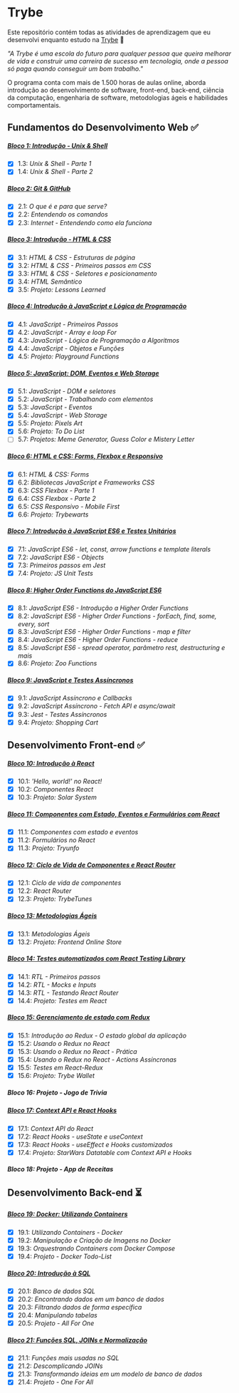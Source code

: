 # Trybe

Este repositório contém todas as atividades de aprendizagem que eu desenvolvi enquanto estudo na [Trybe](https://www.betrybe.com/) :rocket:

_"A Trybe é uma escola do futuro para qualquer pessoa que queira melhorar de vida e construir uma carreira de sucesso em tecnologia, onde a pessoa só paga quando conseguir um bom trabalho."_

O programa conta com mais de 1.500 horas de aulas online, aborda introdução ao desenvolvimento de software, front-end, back-end, ciência da computação, engenharia de software, metodologias ágeis e habilidades comportamentais.

## Fundamentos do Desenvolvimento Web :white_check_mark:

##### [Bloco 1: Introdução - Unix & Shell](https://github.com/TiLourinho/trybe-exercicios/tree/master/01.%20Fundamentos%20do%20Desenvolvimento%20Web/Bloco%2001%20-%20Unix%20%26%20Bash)

- [X] 1.3: _Unix & Shell - Parte 1_
- [X] 1.4: _Unix & Shell - Parte 2_

##### [Bloco 2: Git & GitHub](https://github.com/TiLourinho/trybe-exercicios/tree/master/01.%20Fundamentos%20do%20Desenvolvimento%20Web/Bloco%2002%20-%20Git%2C%20Github%20e%20Internet)

- [X] 2.1: _O que é e para que serve?_
- [X] 2.2: _Entendendo os comandos_
- [X] 2.3: _Internet - Entendendo como ela funciona_

##### [Bloco 3: Introdução - HTML & CSS](https://github.com/TiLourinho/trybe-exercicios/tree/master/01.%20Fundamentos%20do%20Desenvolvimento%20Web/Bloco%2003%20-%20Introdu%C3%A7%C3%A3o%20%C3%A0%20HTML%20e%20CSS)

- [X] 3.1: _HTML & CSS - Estruturas de página_
- [X] 3.2: _HTML & CSS - Primeiros passos em CSS_
- [X] 3.3: _HTML & CSS - Seletores e posicionamento_
- [X] 3.4: _HTML Semântico_
- [X] 3.5: _Projeto: Lessons Learned_

##### [Bloco 4: Introdução à JavaScript e Lógica de Programação](https://github.com/TiLourinho/trybe-exercicios/tree/master/01.%20Fundamentos%20do%20Desenvolvimento%20Web/Bloco%2004%20-%20Introdu%C3%A7%C3%A3o%20%C3%A0%20JavaScript%20e%20L%C3%B3gica%20de%20Programa%C3%A7%C3%A3o)

- [X] 4.1: _JavaScript - Primeiros Passos_
- [X] 4.2: _JavaScript - Array e loop For_
- [X] 4.3: _JavaScript - Lógica de Programação a Algoritmos_
- [X] 4.4: _JavaScript - Objetos e Funções_
- [X] 4.5: _Projeto: Playground Functions_

##### [Bloco 5: JavaScript: DOM, Eventos e Web Storage](https://github.com/TiLourinho/trybe-exercicios/tree/master/01.%20Fundamentos%20do%20Desenvolvimento%20Web/Bloco%2005%20-%20JavaScript:%20DOM%2C%20Eventos%20e%20Web%20Storage)

- [X] 5.1: _JavaScript - DOM e seletores_
- [X] 5.2: _JavaScript - Trabalhando com elementos_
- [X] 5.3: _JavaScript - Eventos_
- [X] 5.4: _JavaScript - Web Storage_
- [X] 5.5: _Projeto: Pixels Art_
- [X] 5.6: _Projeto: To Do List_
- [ ] 5.7: _Projetos: Meme Generator, Guess Color e Mistery Letter_

##### [Bloco 6: HTML e CSS: Forms, Flexbox e Responsivo](https://github.com/TiLourinho/trybe-exercicios/tree/master/01.%20Fundamentos%20do%20Desenvolvimento%20Web/Bloco%2006%20-%20HTML%20e%20CSS:%20Forms%2C%20Flexbox%20e%20Responsivo)

- [X] 6.1: _HTML & CSS: Forms_
- [X] 6.2: _Bibliotecas JavaScript e Frameworks CSS_
- [X] 6.3: _CSS Flexbox - Parte 1_
- [X] 6.4: _CSS Flexbox - Parte 2_
- [X] 6.5: _CSS Responsivo - Mobile First_
- [X] 6.6: _Projeto: Trybewarts_

##### [Bloco 7: Introdução à JavaScript ES6 e Testes Unitários](https://github.com/TiLourinho/trybe-exercicios/tree/master/01.%20Fundamentos%20do%20Desenvolvimento%20Web/Bloco%2007%20-%20Introdu%C3%A7%C3%A3o%20%C3%A0%20JavaScript%20ES6%20e%20Testes%20Unit%C3%A1rios)

- [X] 7.1: _JavaScript ES6 - let, const, arrow functions e template literals_
- [X] 7.2: _JavaScript ES6 - Objects_
- [X] 7.3: _Primeiros passos em Jest_
- [X] 7.4: _Projeto: JS Unit Tests_

##### [Bloco 8: Higher Order Functions do JavaScript ES6](https://github.com/TiLourinho/trybe-exercicios/tree/master/01.%20Fundamentos%20do%20Desenvolvimento%20Web/Bloco%2008%20-%20Higher%20Order%20Functions%20do%20JavaScript%20ES6)

- [X] 8.1: _JavaScript ES6 - Introdução a Higher Order Functions_
- [X] 8.2: _JavaScript ES6 - Higher Order Functions - forEach, find, some, every, sort_
- [X] 8.3: _JavaScript ES6 - Higher Order Functions - map e filter_
- [X] 8.4: _JavaScript ES6 - Higher Order Functions - reduce_
- [X] 8.5: _JavaScript ES6 - spread operator, parâmetro rest, destructuring e mais_
- [X] 8.6: _Projeto: Zoo Functions_

##### [Bloco 9: JavaScript e Testes Assíncronos](https://github.com/TiLourinho/trybe-exercicios/tree/master/01.%20Fundamentos%20do%20Desenvolvimento%20Web/Bloco%2009%20-%20JavaScript%20e%20Testes%20Ass%C3%ADncronos)

- [X] 9.1: _JavaScript Assíncrono e Callbacks_
- [X] 9.2: _JavaScript Assíncrono - Fetch API e async/await_
- [X] 9.3: _Jest - Testes Assíncronos_
- [X] 9.4: _Projeto: Shopping Cart_

## Desenvolvimento Front-end :white_check_mark:

##### [Bloco 10: Introdução à React](https://github.com/TiLourinho/trybe-exercicios/tree/master/02.%20Desenvolvimento%20Front-end/Bloco%2010%20-%20Introdu%C3%A7%C3%A3o%20%C3%A0%20React)

- [X] 10.1: _'Hello, world!' no React!_
- [X] 10.2: _Componentes React_
- [X] 10.3: _Projeto: Solar System_

##### [Bloco 11: Componentes com Estado, Eventos e Formulários com React](https://github.com/TiLourinho/trybe-exercicios/tree/master/02.%20Desenvolvimento%20Front-end/Bloco%2011%20-%20Componentes%20com%20Estado%2C%20Eventos%20e%20Formul%C3%A1rios%20com%20React)

- [X] 11.1: _Componentes com estado e eventos_
- [X] 11.2: _Formulários no React_
- [X] 11.3: _Projeto: Tryunfo_

##### [Bloco 12: Ciclo de Vida de Componentes e React Router](https://github.com/TiLourinho/trybe-exercicios/tree/master/02.%20Desenvolvimento%20Front-end/Bloco%2012%20-%20Ciclo%20de%20Vida%20de%20Componentes%20e%20React%20Router)

- [X] 12.1: _Ciclo de vida de componentes_
- [X] 12.2: _React Router_
- [X] 12.3: _Projeto: TrybeTunes_

##### [Bloco 13: Metodologias Ágeis](https://github.com/TiLourinho/trybe-exercicios/tree/master/02.%20Desenvolvimento%20Front-end/Bloco%2013%20-%20Metodologias%20%C3%81geis/Dia%2013.1%20-%20Metodologias%20%C3%81geis)

- [X] 13.1: _Metodologias Ágeis_
- [X] 13.2: _Projeto: Frontend Online Store_

##### [Bloco 14: Testes automatizados com React Testing Library](https://github.com/TiLourinho/trybe-exercicios/tree/master/02.%20Desenvolvimento%20Front-end/Bloco%2014%20-%20Testes%20automatizados%20com%20React%20Testing%20Library)

- [X] 14.1: _RTL - Primeiros passos_
- [X] 14.2: _RTL - Mocks e Inputs_
- [X] 14.3: _RTL - Testando React Router_
- [X] 14.4: _Projeto: Testes em React_

##### [Bloco 15: Gerenciamento de estado com Redux](https://github.com/TiLourinho/trybe-exercicios/tree/master/02.%20Desenvolvimento%20Front-end/Bloco%2015%20-%20Gerenciamento%20de%20estado%20com%20Redux)

- [X] 15.1: _Introdução ao Redux - O estado global da aplicação_
- [X] 15.2: _Usando o Redux no React_
- [X] 15.3: _Usando o Redux no React - Prática_
- [X] 15.4: _Usando o Redux no React - Actions Assíncronas_
- [X] 15.5: _Testes em React-Redux_
- [X] 15.6: _Projeto: Trybe Wallet_

##### Bloco 16: Projeto - Jogo de Trivia

##### [Bloco 17: Context API e React Hooks](https://github.com/TiLourinho/trybe-exercicios/tree/master/02.%20Desenvolvimento%20Front-end/Bloco%2017%20-%20Context%20API%20e%20React%20Hooks)

- [X] 17.1: _Context API do React_
- [X] 17.2: _React Hooks - useState e useContext_
- [X] 17.3: _React Hooks - useEffect e Hooks customizados_
- [X] 17.4: _Projeto: StarWars Datatable com Context API e Hooks_

##### Bloco 18: Projeto - App de Receitas

## Desenvolvimento Back-end :hourglass_flowing_sand:

##### [Bloco 19: Docker: Utilizando Containers](https://github.com/TiLourinho/trybe-exercicios/tree/master/03.%20Desenvolvimento%20Back-end/Bloco%2019%20-%20Docker:%20Utilizando%20Containers)

- [X] 19.1: _Utilizando Containers - Docker_
- [X] 19.2: _Manipulação e Criação de Imagens no Docker_
- [X] 19.3: _Orquestrando Containers com Docker Compose_
- [X] 19.4: _Projeto - Docker Todo-List_

##### [Bloco 20: Introdução à SQL](https://github.com/TiLourinho/trybe-exercicios/tree/master/03.%20Desenvolvimento%20Back-end/Bloco%2020%20-%20Introdu%C3%A7%C3%A3o%20%C3%A0%20SQL)

- [X] 20.1: _Banco de dados SQL_
- [X] 20.2: _Encontrando dados em um banco de dados_
- [X] 20.3: _Filtrando dados de forma específica_
- [X] 20.4: _Manipulando tabelas_
- [X] 20.5: _Projeto - All For One_

##### [Bloco 21: Funções SQL, JOINs e Normalização](https://github.com/TiLourinho/trybe-exercicios/tree/master/03.%20Desenvolvimento%20Back-end/Bloco%2021%20-%20Fun%C3%A7%C3%B5es%20SQL%2C%20JOINs%20e%20Normaliza%C3%A7%C3%A3o)

- [X] 21.1: _Funções mais usadas no SQL_
- [X] 21.2: _Descomplicando JOINs_
- [X] 21.3: _Transformando ideias em um modelo de banco de dados_
- [X] 21.4: _Projeto - One For All_
